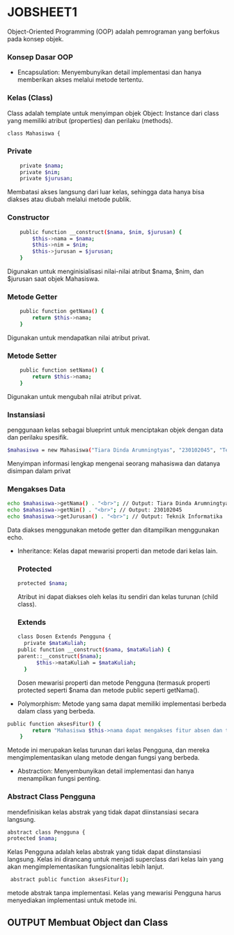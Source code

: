 <H1>JOBSHEET1</H1>

Object-Oriented Programming (OOP) adalah pemrograman yang
berfokus pada konsep objek.

### Konsep Dasar OOP
- Encapsulation: Menyembunyikan detail implementasi dan hanya memberikan
akses melalui metode tertentu.
### Kelas (Class) 

Class adalah template untuk  menyimpan objek
Object: Instance dari class yang memiliki atribut (properties) dan perilaku
(methods).
```bash
class Mahasiswa {
```
### Private

```bash
    private $nama;
    private $nim;
    private $jurusan;
```
Membatasi akses langsung dari luar kelas, sehingga data hanya bisa diakses atau diubah melalui metode publik.

### Constructor
```bash
    public function __construct($nama, $nim, $jurusan) {
        $this->nama = $nama;
        $this->nim = $nim;
        $this->jurusan = $jurusan;
    }
```
Digunakan untuk menginisialisasi nilai-nilai atribut $nama, $nim, dan $jurusan saat objek Mahasiswa.
### Metode Getter 
```bash
    public function getNama() {
        return $this->nama;
    }
```
Digunakan untuk mendapatkan nilai atribut privat.
### Metode Setter
```bash
    public function setNama() {
        return $this->nama;
    }
```
Digunakan untuk mengubah nilai atribut privat.

### Instansiasi
penggunaan kelas sebagai blueprint untuk menciptakan objek dengan data dan perilaku spesifik.

```bash
$mahasiswa = new Mahasiswa("Tiara Dinda Arumningtyas", "230102045", "Teknik Informatika");
```
Menyimpan informasi lengkap mengenai seorang mahasiswa dan datanya disimpan dalam privat

### Mengakses Data

```bash
echo $mahasiswa->getNama() . "<br>"; // Output: Tiara Dinda Arumningtyas
echo $mahasiswa->getNim() . "<br>"; // Output: 230102045
echo $mahasiswa->getJurusan() . "<br>"; // Output: Teknik Informatika
```
Data diakses menggunakan metode getter dan ditampilkan menggunakan echo.

- Inheritance: Kelas dapat mewarisi properti dan metode dari kelas lain.
  ### Protected
  ```bash
  protected $nama;
  ```
  Atribut ini dapat diakses oleh kelas itu sendiri dan kelas turunan (child class).
  ### Extends
  ```bash
  class Dosen Extends Pengguna {
    private $mataKuliah;
  public function __construct($nama, $mataKuliah) {
  parent::__construct($nama);
        $this->mataKuliah = $mataKuliah;
    }
  ```
  Dosen mewarisi properti dan metode Pengguna (termasuk properti protected seperti $nama dan metode public seperti getNama().

  
  
- Polymorphism: Metode yang sama dapat memiliki implementasi berbeda
dalam class yang berbeda.

```bash
public function aksesFitur() {
        return "Mahasiswa $this->nama dapat mengakses fitur absen dan tugas";
    }
```
Metode ini merupakan kelas turunan dari kelas Pengguna, dan mereka mengimplementasikan ulang metode dengan fungsi yang berbeda.

- Abstraction: Menyembunyikan detail implementasi dan hanya menampilkan
fungsi penting.

### Abstract Class Pengguna 
mendefinisikan kelas abstrak yang tidak dapat diinstansiasi secara langsung.

```bash
abstract class Pengguna {
protected $nama;
```
Kelas Pengguna adalah kelas abstrak yang tidak dapat diinstansiasi langsung. Kelas ini dirancang untuk menjadi superclass dari kelas lain yang akan mengimplementasikan fungsionalitas lebih lanjut.

```bash
 abstract public function aksesFitur();
```
metode abstrak tanpa implementasi. Kelas yang mewarisi Pengguna harus menyediakan implementasi untuk metode ini.

## OUTPUT Membuat Object dan Class
